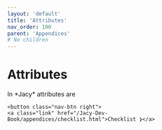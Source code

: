 ```yaml
---
layout: 'default'
title: 'Attributes'
nav_order: 100
parent: 'Appendices'
# No children
---
```


# Attributes

In \*Jacy\* attributes are
<div class="nav-btn-block">
    
    <button class="nav-btn right">
    <a class="link" href="/Jacy-Dev-Book/appendices/checklist.html">Checklist ❯</a>
</button>

</div>

